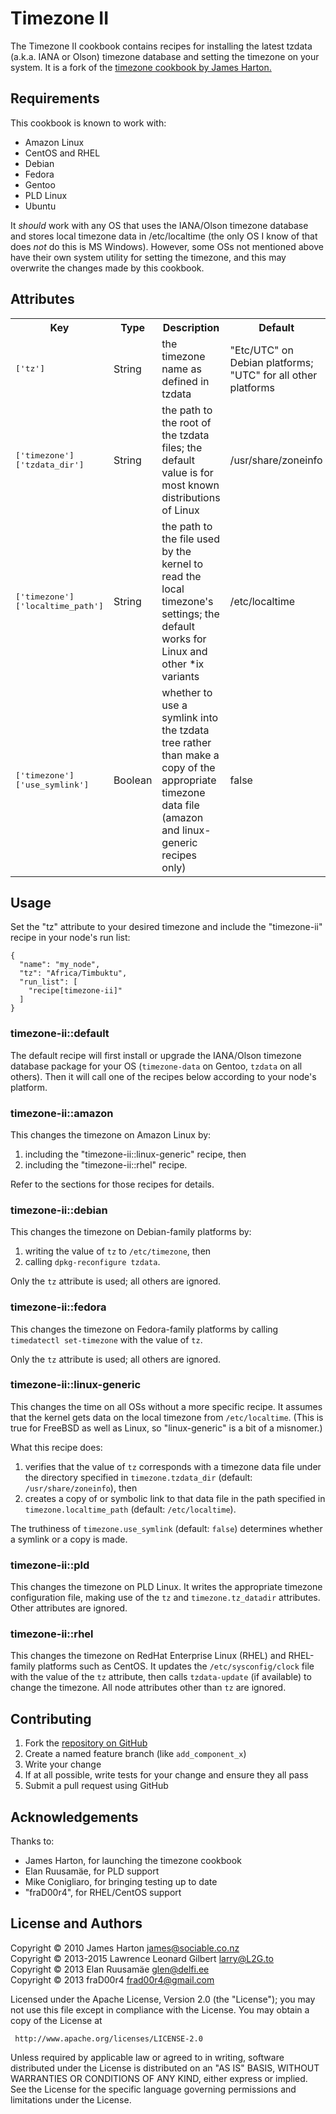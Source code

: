 Timezone II
===========

The Timezone II cookbook contains recipes for installing the latest tzdata
(a.k.a. IANA or Olson) timezone database and setting the timezone on your
system.  It is a fork of the [timezone cookbook by James
Harton.](http://community.opscode.com/cookbooks/timezone)

Requirements
------------

This cookbook is known to work with:

* Amazon Linux
* CentOS and RHEL
* Debian
* Fedora
* Gentoo
* PLD Linux
* Ubuntu

It _should_ work with any OS that uses the IANA/Olson timezone database and
stores local timezone data in /etc/localtime (the only OS I know of that does
_not_ do this is MS Windows).  However, some OSs not mentioned above have their
own system utility for setting the timezone, and this may overwrite the changes
made by this cookbook.

Attributes
----------

<table>
  <tr>
    <th>Key</th>
    <th>Type</th>
    <th>Description</th>
    <th>Default</th>
  </tr>
  <tr>
    <td><tt>['tz']</tt></td>
    <td>String</td>
    <td>the timezone name as defined in tzdata</td>
    <td>"Etc/UTC" on Debian platforms; "UTC" for all other platforms</td>
  </tr>
  <tr>
    <td><tt>['timezone']['tzdata_dir']</tt></td>
    <td>String</td>
    <td>the path to the root of the tzdata files; the default value is for
    most known distributions of Linux</td>
    <td>/usr/share/zoneinfo</td>
  </tr>
  <tr>
    <td><tt>['timezone']['localtime_path']</tt></td>
    <td>String</td>
    <td>the path to the file used by the kernel to read the local timezone's
    settings; the default works for Linux and other *ix variants</td>
    <td>/etc/localtime</td>
  </tr>
  <tr>
    <td><tt>['timezone']['use_symlink']</tt></td>
    <td>Boolean</td>
    <td>whether to use a symlink into the tzdata tree rather than make a copy
    of the appropriate timezone data file (amazon and linux-generic recipes
    only)</td>
    <td>false</td>
  </tr>
</table>

Usage
-----

Set the "tz" attribute to your desired timezone and include the "timezone-ii"
recipe in your node's run list:

    {
      "name": "my_node",
      "tz": "Africa/Timbuktu",
      "run_list": [
        "recipe[timezone-ii]"
      ]
    }

### timezone-ii::default

The default recipe will first install or upgrade the IANA/Olson
timezone database package for your OS (`timezone-data` on Gentoo, `tzdata` on
all others). Then it will call one of the recipes below according to your
node's platform.

### timezone-ii::amazon

This changes the timezone on Amazon Linux by:

1. including the "timezone-ii::linux-generic" recipe, then
2. including the "timezone-ii::rhel" recipe.

Refer to the sections for those recipes for details.

### timezone-ii::debian

This changes the timezone on Debian-family platforms by:

1. writing the value of `tz` to `/etc/timezone`, then
2. calling `dpkg-reconfigure tzdata`.

Only the `tz` attribute is used; all others are ignored.

### timezone-ii::fedora

This changes the timezone on Fedora-family platforms by calling `timedatectl
set-timezone` with the value of `tz`.

Only the `tz` attribute is used; all others are ignored.

### timezone-ii::linux-generic

This changes the time on all OSs without a more specific recipe. It assumes that
the kernel gets data on the local timezone from `/etc/localtime`. (This is true
for FreeBSD as well as Linux, so "linux-generic" is a bit of a misnomer.)

What this recipe does:

1. verifies that the value of `tz` corresponds with a timezone data file under
   the directory specified in `timezone.tzdata_dir` (default:
   `/usr/share/zoneinfo`), then
2. creates a copy of or symbolic link to that data file in the path specified in
   `timezone.localtime_path` (default: `/etc/localtime`).

The truthiness of `timezone.use_symlink` (default: `false`) determines whether a
symlink or a copy is made.

### timezone-ii::pld

This changes the timezone on PLD Linux. It writes the appropriate timezone
configuration file, making use of the `tz` and `timezone.tz_datadir` attributes.
Other attributes are ignored.

### timezone-ii::rhel

This changes the timezone on RedHat Enterprise Linux (RHEL) and RHEL-family
platforms such as CentOS.  It updates the `/etc/sysconfig/clock` file with the
value of the `tz` attribute, then calls `tzdata-update` (if available) to
change the timezone.  All node attributes other than `tz` are ignored.

Contributing
------------
1. Fork the [repository on GitHub](https://github.com/L2G/timezone-ii)
2. Create a named feature branch (like `add_component_x`)
3. Write your change
4. If at all possible, write tests for your change and ensure they all pass
5. Submit a pull request using GitHub

Acknowledgements
----------------

Thanks to:

* James Harton, for launching the timezone cookbook
* Elan Ruusamäe, for PLD support
* Mike Conigliaro, for bringing testing up to date
* "fraD00r4", for RHEL/CentOS support


License and Authors
-------------------

Copyright © 2010 James Harton <james@sociable.co.nz>             
Copyright © 2013-2015 Lawrence Leonard Gilbert <larry@L2G.to>         
Copyright © 2013 Elan Ruusamäe <glen@delfi.ee>                   
Copyright © 2013 fraD00r4 <frad00r4@gmail.com>                   

Licensed under the Apache License, Version 2.0 (the "License"); you may not use
this file except in compliance with the License.  You may obtain a copy of the
License at

     http://www.apache.org/licenses/LICENSE-2.0

Unless required by applicable law or agreed to in writing, software distributed
under the License is distributed on an "AS IS" BASIS, WITHOUT WARRANTIES OR
CONDITIONS OF ANY KIND, either express or implied.  See the License for the
specific language governing permissions and limitations under the License.

